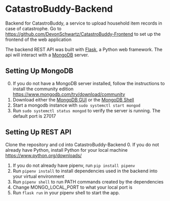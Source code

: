 # CatastroBuddy-Backend

Backend for CatastroBuddy, a service to upload household item records in case of catastrophe. Go to https://github.com/DevonSchwartz/CatastroBuddy-Frontend to set up the frontend of the web application

The backend REST API was built with [Flask](https://flask.palletsprojects.com/en/3.0.x/), a Python web framework. The api will interact with a [MongoDB](https://www.mongodb.com/) server.

## Setting Up MongoDB
0. If you do not have a MongoDB server installed, follow the instructions to install the community edition https://www.mongodb.com/try/download/community
1. Download either the [MongoDB GUI](https://www.mongodb.com/try/download/compass) or the [MongoDB Shell](https://www.mongodb.com/try/download/shell)
2. Start a mongodb instance with `sudo systemctl start mongod`
3. Run `sudo systemctl status mongod` to verify the server is running. The default port is 27017

## Setting Up REST API
Clone the repository and cd into CatastroBuddy-Backend
0. If you do not already have Python, install Python for your local machine https://www.python.org/downloads/
1. If you do not already have pipenv, run `pip install pipenv`
2. Run `pipenv install` to install dependencies used in the backend into your virtual environment
3. Run `pipenv shell` to run PATH commands created by the dependencies
4. Change MONGO_LOCAL_PORT to what your local port is
5. Run `flask run` in your pipenv shell to start the app.
